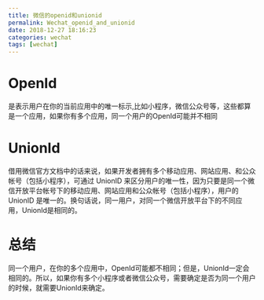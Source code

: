 ```yaml
---
title: 微信的openid和unionid
permalink: Wechat_openid_and_unionid
date: 2018-12-27 18:16:23
categories: wechat
tags: [wechat]
---
```

# **OpenId**
是表示用户在你的当前应用中的唯一标示,比如小程序，微信公众号等，这些都算是一个应用，如果你有多个应用，同一个用户的OpenId可能并不相同
<!--more-->
# **UnionId**
借用微信官方文档中的话来说，如果开发者拥有多个移动应用、网站应用、和公众帐号（包括小程序），可通过 UnionID 来区分用户的唯一性，因为只要是同一个微信开放平台帐号下的移动应用、网站应用和公众帐号（包括小程序），用户的 UnionID 是唯一的。换句话说，同一用户，对同一个微信开放平台下的不同应用，UnionId是相同的。
# **总结**
同一个用户，在你的多个应用中，OpenId可能都不相同；但是，UnionId一定会相同的。所以，如果你有多个小程序或者微信公众号，需要确定是否为同一个用户的时候，就需要UnionId来确定。
